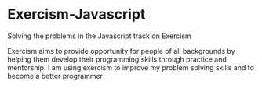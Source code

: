 # Exercism-Javascript
Solving the problems in the Javascript track on Exercism

Exercism aims to provide opportunity for people of all backgrounds by helping them develop their programming skills through practice and mentorship.
I am using exercism to improve my problem solving skills and to become a better programmer
